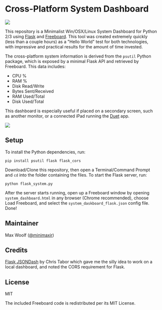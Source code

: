 # Cross-Platform System Dashboard

![](docs/system-dashboard-gif.gif)

This repository is a Minimalist Win/OSX/Linux System Dashboard for Python 2/3 using [Flask](http://flask.pocoo.org) and [Freeboard](https://github.com/Freeboard/freeboard). This tool was created extremely quickly (less than a couple hours) as a "Hello World" test for both technologies, with impressive and practical results for the amount of time invested.

The cross-platform system information is derived from the `psutil` Python package, which is exposed by a minimal Flask API and retrieved by Freeboard. This data includes:

* CPU %
* RAM %
* Disk Read/Write
* Bytes Sent/Received
* RAM Used/Total
* Disk Used/Total

This dashboard is especially useful if placed on a secondary screen, such as another monitor, or a connected iPad running the [Duet](http://www.duetdisplay.com) app.

![](docs/duet.png)

## Setup

To install the Python dependencies, run:

```
pip install psutil flask flask_cors
```

Download/Clone this repository, then open a Terminal/Command Prompt and `cd` into the folder containing the files. To start the Flask server, run:

```
python flask_system.py
```

After the server starts running, open up a Freeboard window by opening `system_dashboard.html` in any browser (Chrome recommended), choose Load Freeboard, and select the `system_daskboard_flask.json` config file. Done!

## Maintainer

Max Woolf ([@minimaxir](http://minimaxir.com))

## Credits

[Flask JSONDash](https://github.com/christabor/flask_jsondash) by Chris Tabor which gave me the silly idea to work on a local dashboard, and noted the CORS requirement for Flask.

## License

MIT

The included Freeboard code is redistributed per its MIT License.
